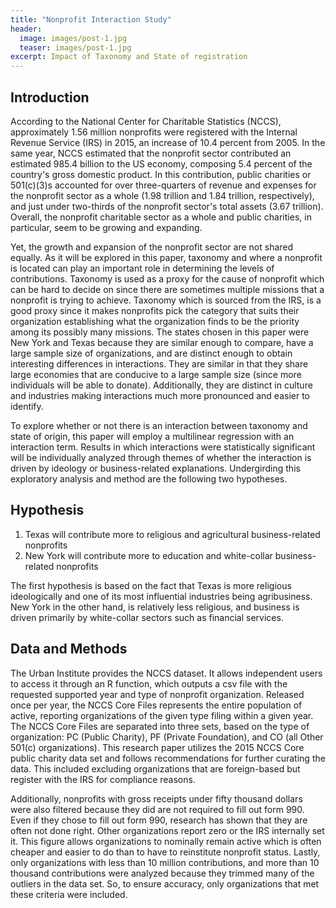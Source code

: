 ```yaml
---
title: "Nonprofit Interaction Study"
header:
  image: images/post-1.jpg
  teaser: images/post-1.jpg
excerpt: Impact of Taxonomy and State of registration
---
```


## Introduction

According to the National Center for Charitable Statistics (NCCS), approximately 1.56 million nonprofits were registered with the Internal Revenue Service (IRS) in 2015, an increase of 10.4 percent from 2005.  In the same year, NCCS estimated that the nonprofit sector contributed an estimated 985.4 billion to the US economy, composing 5.4 percent of the country's gross domestic product. In this contribution, public charities or  501(c)(3)s accounted for over three-quarters of revenue and expenses for the nonprofit sector as a whole (1.98 trillion and 1.84 trillion, respectively), and just under two-thirds of the nonprofit sector's total assets (3.67 trillion).  Overall, the nonprofit charitable sector as a whole and public charities, in particular, seem to be growing and expanding.

Yet, the growth and expansion of the nonprofit sector are not shared equally. As it will be explored in this paper, taxonomy and where a nonprofit is located can play an important role in determining the levels of contributions. Taxonomy is used as a proxy for the cause of nonprofit which can be hard to decide on since there are sometimes multiple missions that a nonprofit is trying to achieve. Taxonomy which is sourced from the IRS, is a good proxy since it makes nonprofits pick the category that suits their organization establishing what the organization finds to be the priority among its possibly many missions. The states chosen in this paper were New York and Texas because they are similar enough to compare, have a large sample size of organizations, and are distinct enough to obtain interesting differences in interactions. They are similar in that they share large economies that are conducive to a large sample size (since more individuals will be able to donate). Additionally, they are distinct in culture and industries making interactions much more pronounced and easier to identify.
    
To explore whether or not there is an interaction between taxonomy and state of origin, this paper will employ a multilinear regression with an interaction term. Results in which interactions were statistically significant will be individually analyzed through themes of whether the interaction is driven by ideology or business-related explanations. Undergirding this exploratory analysis and method are the following two hypotheses.


## Hypothesis

1. Texas will contribute more to religious and agricultural business-related nonprofits
2. New York will contribute more to education and white-collar business-related nonprofits

The first hypothesis is based on the fact that Texas is more religious ideologically and one of its most influential industries being agribusiness. New York in the other hand, is relatively less religious, and business is driven primarily by white-collar sectors such as financial services.   

## Data and Methods

The Urban Institute provides the NCCS dataset. It allows independent users to access it through an R function, which outputs a csv file with the requested supported year and type of nonprofit organization. Released once per year, the NCCS Core Files represents the entire population of active, reporting organizations of the given type filing within a given year. The NCCS Core Files are separated into three sets, based on the type of organization: PC (Public Charity), PF (Private Foundation), and CO (all Other 501(c) organizations).  This research paper utilizes the 2015 NCCS Core public charity data set and follows recommendations for further curating the data. This included excluding organizations that are foreign-based but register with the IRS for compliance reasons.
    
Additionally, nonprofits with gross receipts under fifty thousand dollars were also filtered because they did are not required to fill out form 990. Even if they chose to fill out form 990, research has shown that they are often not done right. Other organizations report zero or the IRS internally set it. This figure allows organizations to nominally remain active which is often cheaper and easier to do than to have to reinstitute nonprofit status.  Lastly, only organizations with less than 10 million contributions, and more than 10 thousand contributions were analyzed because they trimmed many of the outliers in the data set. So, to ensure accuracy, only organizations that met these criteria were included.

